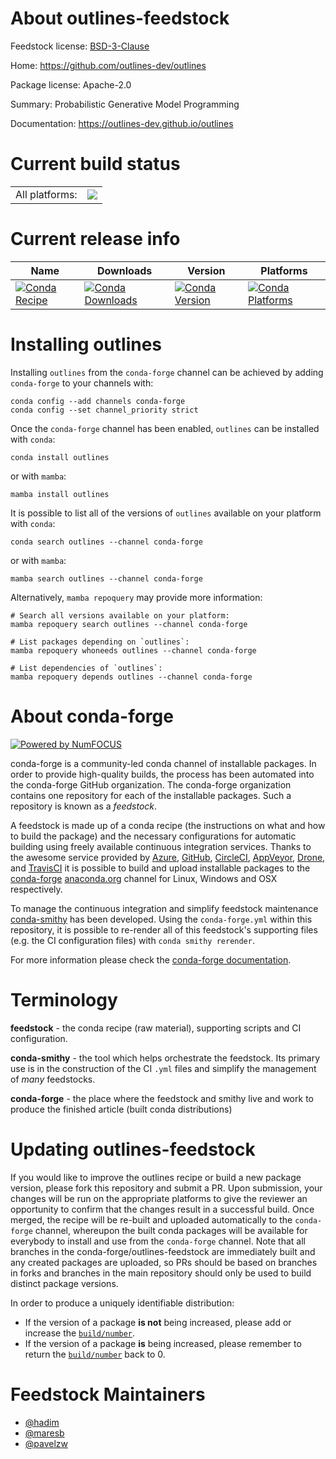About outlines-feedstock
========================

Feedstock license: [BSD-3-Clause](https://github.com/conda-forge/outlines-feedstock/blob/main/LICENSE.txt)

Home: https://github.com/outlines-dev/outlines

Package license: Apache-2.0

Summary: Probabilistic Generative Model Programming

Documentation: https://outlines-dev.github.io/outlines

Current build status
====================


<table><tr><td>All platforms:</td>
    <td>
      <a href="https://dev.azure.com/conda-forge/feedstock-builds/_build/latest?definitionId=21110&branchName=main">
        <img src="https://dev.azure.com/conda-forge/feedstock-builds/_apis/build/status/outlines-feedstock?branchName=main">
      </a>
    </td>
  </tr>
</table>

Current release info
====================

| Name | Downloads | Version | Platforms |
| --- | --- | --- | --- |
| [![Conda Recipe](https://img.shields.io/badge/recipe-outlines-green.svg)](https://anaconda.org/conda-forge/outlines) | [![Conda Downloads](https://img.shields.io/conda/dn/conda-forge/outlines.svg)](https://anaconda.org/conda-forge/outlines) | [![Conda Version](https://img.shields.io/conda/vn/conda-forge/outlines.svg)](https://anaconda.org/conda-forge/outlines) | [![Conda Platforms](https://img.shields.io/conda/pn/conda-forge/outlines.svg)](https://anaconda.org/conda-forge/outlines) |

Installing outlines
===================

Installing `outlines` from the `conda-forge` channel can be achieved by adding `conda-forge` to your channels with:

```
conda config --add channels conda-forge
conda config --set channel_priority strict
```

Once the `conda-forge` channel has been enabled, `outlines` can be installed with `conda`:

```
conda install outlines
```

or with `mamba`:

```
mamba install outlines
```

It is possible to list all of the versions of `outlines` available on your platform with `conda`:

```
conda search outlines --channel conda-forge
```

or with `mamba`:

```
mamba search outlines --channel conda-forge
```

Alternatively, `mamba repoquery` may provide more information:

```
# Search all versions available on your platform:
mamba repoquery search outlines --channel conda-forge

# List packages depending on `outlines`:
mamba repoquery whoneeds outlines --channel conda-forge

# List dependencies of `outlines`:
mamba repoquery depends outlines --channel conda-forge
```


About conda-forge
=================

[![Powered by
NumFOCUS](https://img.shields.io/badge/powered%20by-NumFOCUS-orange.svg?style=flat&colorA=E1523D&colorB=007D8A)](https://numfocus.org)

conda-forge is a community-led conda channel of installable packages.
In order to provide high-quality builds, the process has been automated into the
conda-forge GitHub organization. The conda-forge organization contains one repository
for each of the installable packages. Such a repository is known as a *feedstock*.

A feedstock is made up of a conda recipe (the instructions on what and how to build
the package) and the necessary configurations for automatic building using freely
available continuous integration services. Thanks to the awesome service provided by
[Azure](https://azure.microsoft.com/en-us/services/devops/), [GitHub](https://github.com/),
[CircleCI](https://circleci.com/), [AppVeyor](https://www.appveyor.com/),
[Drone](https://cloud.drone.io/welcome), and [TravisCI](https://travis-ci.com/)
it is possible to build and upload installable packages to the
[conda-forge](https://anaconda.org/conda-forge) [anaconda.org](https://anaconda.org/)
channel for Linux, Windows and OSX respectively.

To manage the continuous integration and simplify feedstock maintenance
[conda-smithy](https://github.com/conda-forge/conda-smithy) has been developed.
Using the ``conda-forge.yml`` within this repository, it is possible to re-render all of
this feedstock's supporting files (e.g. the CI configuration files) with ``conda smithy rerender``.

For more information please check the [conda-forge documentation](https://conda-forge.org/docs/).

Terminology
===========

**feedstock** - the conda recipe (raw material), supporting scripts and CI configuration.

**conda-smithy** - the tool which helps orchestrate the feedstock.
                   Its primary use is in the construction of the CI ``.yml`` files
                   and simplify the management of *many* feedstocks.

**conda-forge** - the place where the feedstock and smithy live and work to
                  produce the finished article (built conda distributions)


Updating outlines-feedstock
===========================

If you would like to improve the outlines recipe or build a new
package version, please fork this repository and submit a PR. Upon submission,
your changes will be run on the appropriate platforms to give the reviewer an
opportunity to confirm that the changes result in a successful build. Once
merged, the recipe will be re-built and uploaded automatically to the
`conda-forge` channel, whereupon the built conda packages will be available for
everybody to install and use from the `conda-forge` channel.
Note that all branches in the conda-forge/outlines-feedstock are
immediately built and any created packages are uploaded, so PRs should be based
on branches in forks and branches in the main repository should only be used to
build distinct package versions.

In order to produce a uniquely identifiable distribution:
 * If the version of a package **is not** being increased, please add or increase
   the [``build/number``](https://docs.conda.io/projects/conda-build/en/latest/resources/define-metadata.html#build-number-and-string).
 * If the version of a package **is** being increased, please remember to return
   the [``build/number``](https://docs.conda.io/projects/conda-build/en/latest/resources/define-metadata.html#build-number-and-string)
   back to 0.

Feedstock Maintainers
=====================

* [@hadim](https://github.com/hadim/)
* [@maresb](https://github.com/maresb/)
* [@pavelzw](https://github.com/pavelzw/)

